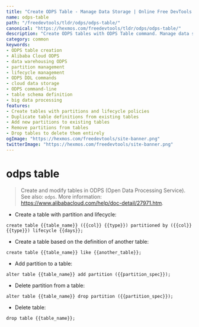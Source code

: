 ```yaml
---
title: "Create ODPS Table - Manage Data Storage | Online Free DevTools by Hexmos"
name: odps-table
path: "/freedevtools/tldr/odps/odps-table/"
canonical: "https://hexmos.com/freedevtools/tldr/odps/odps-table/"
description: "Create ODPS tables with ODPS Table command. Manage data storage, define partitions, and set lifecycle policies in Alibaba Cloud's Open Data Processing Service. Free online tool, no registration required."
category: common
keywords:
- ODPS table creation
- Alibaba Cloud ODPS
- data warehousing ODPS
- partition management
- lifecycle management
- ODPS DDL commands
- cloud data storage
- ODPS command-line
- table schema definition
- big data processing
features:
- Create tables with partitions and lifecycle policies
- Duplicate table definitions from existing tables
- Add new partitions to existing tables
- Remove partitions from tables
- Drop tables to delete them entirely
ogImage: "https://hexmos.com/freedevtools/site-banner.png"
twitterImage: "https://hexmos.com/freedevtools/site-banner.png"
---
```


# odps table

> Create and modify tables in ODPS (Open Data Processing Service).
> See also: `odps`.
> More information: <https://www.alibabacloud.com/help/doc-detail/27971.htm>.

- Create a table with partition and lifecycle:

`create table {{table_name}} ({{col}} {{type}}) partitioned by ({{col}} {{type}}) lifecycle {{days}};`

- Create a table based on the definition of another table:

`create table {{table_name}} like {{another_table}};`

- Add partition to a table:

`alter table {{table_name}} add partition ({{partition_spec}});`

- Delete partition from a table:

`alter table {{table_name}} drop partition ({{partition_spec}});`

- Delete table:

`drop table {{table_name}};`
